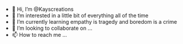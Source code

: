 - 👋 Hi, I’m @Kayscreations
- 👀 I’m interested in a little bit of everything all of the time
- 🌱 I’m currently learning empathy is tragedy and boredom is a crime
- 💞️ I’m looking to collaborate on ...
- 📫 How to reach me ...

<!---
Kayscreations/Kayscreations is a ✨ special ✨ repository because its `README.md` (this file) appears on your GitHub profile.
You can click the Preview link to take a look at your changes.
--->

